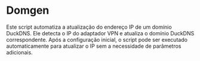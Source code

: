 # Domgen
Este script automatiza a atualização do endereço IP de um domínio DuckDNS. Ele detecta o IP do adaptador VPN e atualiza o domínio DuckDNS correspondente. Após a configuração inicial, o script pode ser executado automaticamente para atualizar o IP sem a necessidade de parâmetros adicionais.
